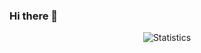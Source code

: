 ### Hi there 👋

<p align="center"> <img src="https://github-readme-stats.vercel.app/api?username=Nicklaus-s&show_icons=true&theme=gotham" alt="Statistics" />
